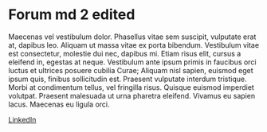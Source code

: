 # Forum md 2 edited

Maecenas vel vestibulum dolor. Phasellus vitae sem suscipit, vulputate erat at, dapibus leo. Aliquam ut massa vitae ex porta bibendum. Vestibulum vitae est consectetur, molestie dui nec, dapibus mi. Etiam risus elit, cursus a eleifend in, egestas at neque. Vestibulum ante ipsum primis in faucibus orci luctus et ultrices posuere cubilia Curae; Aliquam nisl sapien, euismod eget ipsum quis, finibus sollicitudin est. Praesent vulputate interdum tristique. Morbi at condimentum tellus, vel fringilla risus. Quisque euismod imperdiet volutpat. Praesent malesuada ut urna pharetra eleifend. Vivamus eu sapien lacus. Maecenas eu ligula orci.


[LinkedIn](http://www.linkedin.com/in/vic-c/)

